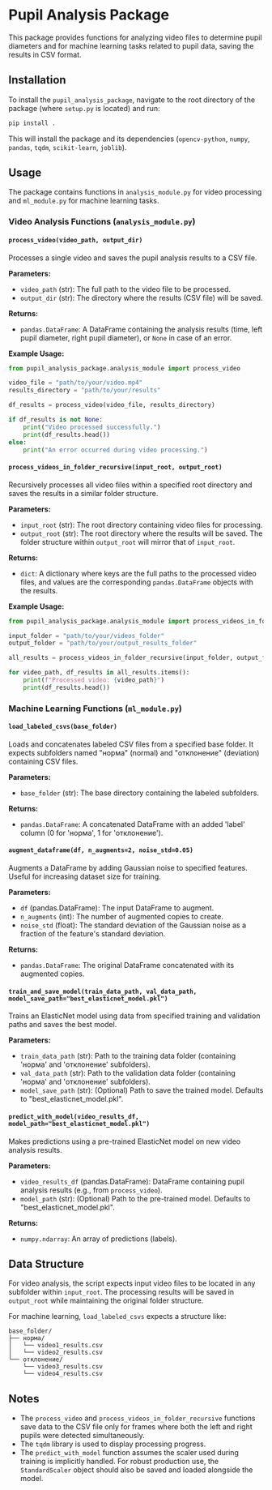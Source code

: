 # Pupil Analysis Package

This package provides functions for analyzing video files to determine pupil diameters and for machine learning tasks related to pupil data, saving the results in CSV format.

## Installation

To install the `pupil_analysis_package`, navigate to the root directory of the package (where `setup.py` is located) and run:

```bash
pip install .
```

This will install the package and its dependencies (`opencv-python`, `numpy`, `pandas`, `tqdm`, `scikit-learn`, `joblib`).

## Usage

The package contains functions in `analysis_module.py` for video processing and `ml_module.py` for machine learning tasks.

### Video Analysis Functions (`analysis_module.py`)

#### `process_video(video_path, output_dir)`

Processes a single video and saves the pupil analysis results to a CSV file.

**Parameters:**

*   `video_path` (str): The full path to the video file to be processed.
*   `output_dir` (str): The directory where the results (CSV file) will be saved.

**Returns:**

*   `pandas.DataFrame`: A DataFrame containing the analysis results (time, left pupil diameter, right pupil diameter), or `None` in case of an error.

**Example Usage:**

```python
from pupil_analysis_package.analysis_module import process_video

video_file = "path/to/your/video.mp4"
results_directory = "path/to/your/results"

df_results = process_video(video_file, results_directory)

if df_results is not None:
    print("Video processed successfully.")
    print(df_results.head())
else:
    print("An error occurred during video processing.")
```

#### `process_videos_in_folder_recursive(input_root, output_root)`

Recursively processes all video files within a specified root directory and saves the results in a similar folder structure.

**Parameters:**

*   `input_root` (str): The root directory containing video files for processing.
*   `output_root` (str): The root directory where the results will be saved. The folder structure within `output_root` will mirror that of `input_root`.

**Returns:**

*   `dict`: A dictionary where keys are the full paths to the processed video files, and values are the corresponding `pandas.DataFrame` objects with the results.

**Example Usage:**

```python
from pupil_analysis_package.analysis_module import process_videos_in_folder_recursive

input_folder = "path/to/your/videos_folder"
output_folder = "path/to/your/output_results_folder"

all_results = process_videos_in_folder_recursive(input_folder, output_folder)

for video_path, df_results in all_results.items():
    print(f"Processed video: {video_path}")
    print(df_results.head())
```

### Machine Learning Functions (`ml_module.py`)

#### `load_labeled_csvs(base_folder)`

Loads and concatenates labeled CSV files from a specified base folder. It expects subfolders named "норма" (normal) and "отклонение" (deviation) containing CSV files.

**Parameters:**

*   `base_folder` (str): The base directory containing the labeled subfolders.

**Returns:**

*   `pandas.DataFrame`: A concatenated DataFrame with an added 'label' column (0 for 'норма', 1 for 'отклонение').

#### `augment_dataframe(df, n_augments=2, noise_std=0.05)`

Augments a DataFrame by adding Gaussian noise to specified features. Useful for increasing dataset size for training.

**Parameters:**

*   `df` (pandas.DataFrame): The input DataFrame to augment.
*   `n_augments` (int): The number of augmented copies to create.
*   `noise_std` (float): The standard deviation of the Gaussian noise as a fraction of the feature's standard deviation.

**Returns:**

*   `pandas.DataFrame`: The original DataFrame concatenated with its augmented copies.

#### `train_and_save_model(train_data_path, val_data_path, model_save_path="best_elasticnet_model.pkl")`

Trains an ElasticNet model using data from specified training and validation paths and saves the best model.

**Parameters:**

*   `train_data_path` (str): Path to the training data folder (containing 'норма' and 'отклонение' subfolders).
*   `val_data_path` (str): Path to the validation data folder (containing 'норма' and 'отклонение' subfolders).
*   `model_save_path` (str): (Optional) Path to save the trained model. Defaults to "best_elasticnet_model.pkl".

#### `predict_with_model(video_results_df, model_path="best_elasticnet_model.pkl")`

Makes predictions using a pre-trained ElasticNet model on new video analysis results.

**Parameters:**

*   `video_results_df` (pandas.DataFrame): DataFrame containing pupil analysis results (e.g., from `process_video`).
*   `model_path` (str): (Optional) Path to the pre-trained model. Defaults to "best_elasticnet_model.pkl".

**Returns:**

*   `numpy.ndarray`: An array of predictions (labels).

## Data Structure

For video analysis, the script expects input video files to be located in any subfolder within `input_root`. The processing results will be saved in `output_root` while maintaining the original folder structure.

For machine learning, `load_labeled_csvs` expects a structure like:

```
base_folder/
├── норма/
│   └── video1_results.csv
│   └── video2_results.csv
└── отклонение/
    └── video3_results.csv
    └── video4_results.csv
```

## Notes

*   The `process_video` and `process_videos_in_folder_recursive` functions save data to the CSV file only for frames where both the left and right pupils were detected simultaneously.
*   The `tqdm` library is used to display processing progress.
*   The `predict_with_model` function assumes the scaler used during training is implicitly handled. For robust production use, the `StandardScaler` object should also be saved and loaded alongside the model.


